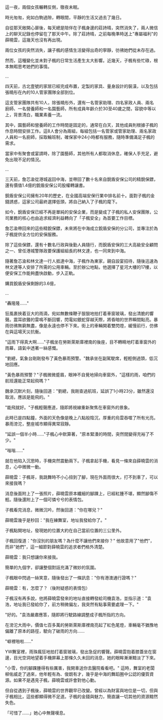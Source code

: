 這一夜，兩個女孩輾轉反側，徹夜未眠。

時光匆匆，宛如白駒過隙，轉眼間，平靜的生活又過去了幾日。

自從那天敞開心扉後，每天總是陪伴在子楓身邊的莊詩晴，突然消失了，兩人微信上的聊天記錄也停留在了那天中午。除了莊詩晴，之前每晚準時送上"專屬福利"的薛曉雲，這幾天也沒有再出現。

兩位女孩的突然消失，讓子楓的感情生活變得出奇的寧靜，彷彿她們從未存在過。

然而，這種變化並未對子楓的日常生活產生太大影響。近幾天，子楓有些忙碌，根本無暇思考她們的事情。

...

四天前，古北壹號的家居已經完成布置，定製的家具、量身設計的裝潢，以及包括張曉彤在內的10人管家團隊全部到位。

這支管家團隊共有10人，除張曉彤外，還有一名管家助理、四名家政人員、兩名廚師、一名營養師和一名園藝師，所有成員年齡介於30至40歲之間，容貌中等以上，背景清白，職業素養一流。

其中，園藝師和營養師的工作時間是固定的，通常在白天，其他成員則根據子楓的作息時間安排工作。這8人會分為兩組，每組包括一名管家或管家助理、兩名家政人員和一名廚師，採取輪班制，確保家中24小時都有服務，隨時準備滿足子楓的需求。

當家中有聚會或宴請時，除了園藝師，其他所有人都取消休息，確保人手充足，避免出現不足的情況。

...

三天前，詹芯渝從港城返回中海，並帶回了數十名來自銳盾安保公司的精銳保鏢，還有價值1.4億的銳盾安保公司股權轉讓書。

銳盾安保公司擁有20年的歷史，在全國高端安保行業中排名前十。面對子楓的金錢誘惑，這家公司最終選擇低頭，將自己納入了子楓的麾下。

如今，銳盾安保已經不再是單純的安保企業，而是變成了子楓的私人安保團隊，公司業務的核心也由追求經濟利益轉向了「子楓安全」為首要工作目標。

詹芯渝帶回來的這些精銳保鏢，未來將在中海成立銳盾安保的分公司，並專注於為子楓提供全方位的安保服務。

除了這些保鏢，還有十數名行政與後勤人員隨行，而銳盾安保的三大高級安全顧問之一、曾任港城警隊政要保護組組長的林文達，也一同來到中海。

隨著詹芯渝和林文達一行人抵達中海，子楓作為東家，親自設宴招待，隨後迅速為林文達等人安排了所需的公用車輛。至於辦公地點，他選擇了星河大樓的17樓，以便安保工作能夠盡快啟動，步入正軌。

購買銳盾安保剩餘的3.6億，

...

"轟隆隆……"

狂風裹挾着豆大的雨滴，宛如無數條鞭子狠狠地拍打着車窗玻璃，發出清脆的響聲。震耳欲聾的雷鳴不斷回響，閃電如銀蛇穿越天際，將昏暗的世界瞬間點亮。暴雨彷彿無窮無盡，像是永遠也停不下來。街上的車輛開着雙閃燈，緩慢前行，仿佛在與這場天災抗衡。

"這雨下得真大啊……"子楓坐在勞斯萊斯庫裡南的後座，目不轉睛地盯着車窗外的雨幕，語氣中透著一絲感慨。

"劉總，氣象台剛剛發布了黃色暴雨預警。"魏承坐在副駕駛席，輕輕側過頭，低沉地回應。

"黃色暴雨預警？"子楓微微蹙眉，眼神不自覺地掃向車窗外，"這樣的雨，咱們的航班還能正常起飛嗎？"

魏承沉默片刻，隨後回道："劉總，我剛查過航班，延誤了1小時23分，雖然還沒取消，應該是能飛的。"

"能飛就好。"子楓輕聲應道，隨即將視線重新聚焦在車窗外的景象。

此時已是四點鐘，外面的天色像是晚上八點般陰沉，厚重的烏雲吞噬了所有光亮。暴雨滂沱，整座城市顯得異常寂靜。

"延誤一個半小時……"子楓心中默算著，"原本緊湊的時間，突然間變得充裕了不少。"

"嗡嗡……"

就在他陷入沉思時，手機突然震動兩下。子楓拿起手機，看見一條來自薛曉雲的消息，心中微微一動。

薛曉雲：子楓哥，我跳舞時不小心扭到了腳，現在外面雨很大，打不到車了，可以來接我嗎？

消息後面附上了一張照片，薛曉雲原本纖細的腳踝上，已經紅腫不堪，顯然腳傷不輕。隨後還附上了一個可憐兮兮的表情包。

子楓看完消息，微微沉吟，然後回道："你在哪兒？"

薛曉雲幾乎是秒回："我在練舞室，地址我發給你了。"

子楓點開地址，發現她的位置大約在自己當前位置的三公里外。

子楓回復道："你沒別的朋友嗎？為什麼不讓他們來接你？" 他故意用了"他們"，而非"她們"，這一細節對薛曉雲的追求者們格外清楚。

薛曉雲：我只想讓你來接我。

簡單的九個字，卻讓整個對話充滿了微妙的氛圍。

子楓眼中閃過一絲笑意，隨後發出了一條訊息："你有港澳通行證嗎？"

薛曉雲：有，怎麼了？（後附疑惑的表情包）

子楓沒有再多說，他將薛曉雲發來的地址直接轉發給司機袁浩，並指示道："袁浩，地址我已發給你了，前方稍微偏左，我突然有點事需要處理一下。"

"好的。"袁浩嚴肅應答，隨即將行駛路線調整成子楓所指的方向。

在滂沱大雨中，價值七百多萬的勞斯萊斯庫裡南亮起了紅色尾燈，車輛毫不猶豫地偏離了原本的路徑，駛向了破雨的方向……

"噼裡啪啦……"

YW舞室裡，雨珠瘋狂地拍打着窗玻璃，發出急促的響聲。薛曉雲抱着膝蓋坐在窗邊，目光空洞地望着手機屏幕上那條久久未回的消息，她的眼眸漸漸黯淡了下來。

"小雪，你的腳踝腫得有些厲害，我開車送你去醫院看看吧。" 這時，舞室的老闆柳佑威走了過來，他年輕有為、俊朗有才，幾乎是中海的舞蹈圈中公認的優質資源。如果不是遇見子楓，薛曉雲或許會對他心動。

但自從遇到子楓後，薛曉雲的世界觀早已改變。曾經以為財富與地位是一切，但與子楓相比，這些都顯得微不足道。子楓的金錢與魅力，簡直讓一切其他的資源黯然失色。

「可惜了……」她心中無聲嘆息。